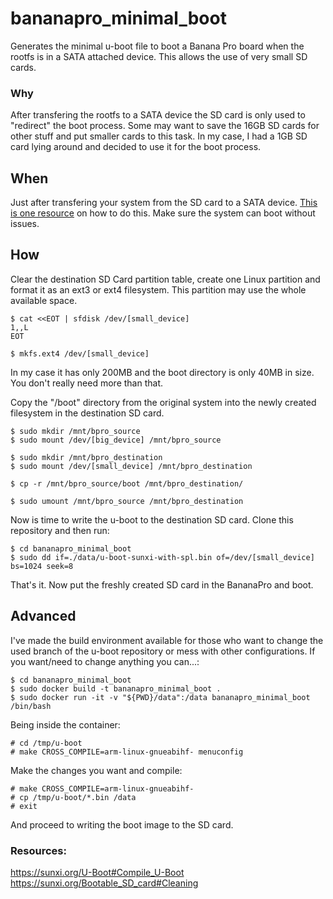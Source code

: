 # bananapro_minimal_boot
Generates the minimal u-boot file to boot a Banana Pro board when the rootfs is in a SATA attached device. This allows the use of very small SD cards.

### Why
After transfering the rootfs to a SATA device the SD card is only used to "redirect" the boot process. 
Some may want to save the 16GB SD cards for other stuff and put smaller cards to this task. 
In my case, I had a 1GB SD card lying around and decided to use it for the boot process.
  
    
## When
Just after transfering your system from the SD card to a SATA device. [This is one resource](https://www.htpcguides.com/move-linux-banana-pi-sata-setup/) on how to do this. 
Make sure the system can boot without issues.
  
  
## How 
Clear the destination SD Card partition table, create one Linux partition and format it as an ext3 or ext4 filesystem. 
This partition may use the whole available space. 

```
$ cat <<EOT | sfdisk /dev/[small_device]
1,,L
EOT

$ mkfs.ext4 /dev/[small_device]
```

In my case it has only 200MB and the boot directory is only 40MB in size. You don't really need more than that.  
    
Copy the "/boot" directory from the original system into the newly created filesystem in the destination SD card.
```
$ sudo mkdir /mnt/bpro_source
$ sudo mount /dev/[big_device] /mnt/bpro_source

$ sudo mkdir /mnt/bpro_destination
$ sudo mount /dev/[small_device] /mnt/bpro_destination

$ cp -r /mnt/bpro_source/boot /mnt/bpro_destination/

$ sudo umount /mnt/bpro_source /mnt/bpro_destination 
```

Now is time to write the u-boot to the destination SD card. Clone this repository and then run:
```
$ cd bananapro_minimal_boot
$ sudo dd if=./data/u-boot-sunxi-with-spl.bin of=/dev/[small_device] bs=1024 seek=8
```
  
That's it. Now put the freshly created SD card in the BananaPro and boot.


## Advanced
I've made the build environment available for those who want to change the used branch of the u-boot repository or mess with other configurations. 
If you want/need to change anything you can...:

```
$ cd bananapro_minimal_boot
$ sudo docker build -t bananapro_minimal_boot .
$ sudo docker run -it -v "${PWD}/data":/data bananapro_minimal_boot /bin/bash
```

Being inside the container:
```
# cd /tmp/u-boot
# make CROSS_COMPILE=arm-linux-gnueabihf- menuconfig
```
Make the changes you want and compile:
```
# make CROSS_COMPILE=arm-linux-gnueabihf-
# cp /tmp/u-boot/*.bin /data
# exit
```

And proceed to writing the boot image to the SD card.
  
  
### Resources:
https://sunxi.org/U-Boot#Compile_U-Boot  
https://sunxi.org/Bootable_SD_card#Cleaning
